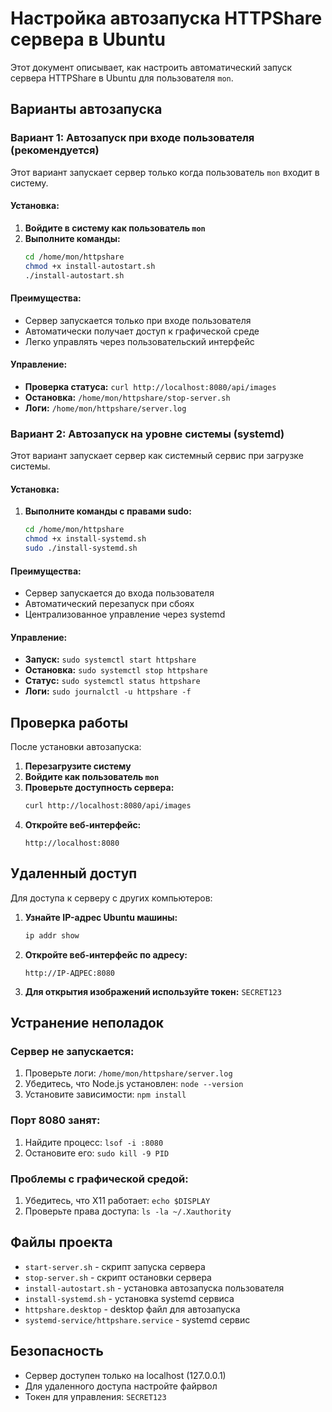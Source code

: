 # Настройка автозапуска HTTPShare сервера в Ubuntu

Этот документ описывает, как настроить автоматический запуск сервера HTTPShare в Ubuntu для пользователя `mon`.

## Варианты автозапуска

### Вариант 1: Автозапуск при входе пользователя (рекомендуется)

Этот вариант запускает сервер только когда пользователь `mon` входит в систему.

#### Установка:

1. **Войдите в систему как пользователь `mon`**
2. **Выполните команды:**
   ```bash
   cd /home/mon/httpshare
   chmod +x install-autostart.sh
   ./install-autostart.sh
   ```

#### Преимущества:
- Сервер запускается только при входе пользователя
- Автоматически получает доступ к графической среде
- Легко управлять через пользовательский интерфейс

#### Управление:
- **Проверка статуса:** `curl http://localhost:8080/api/images`
- **Остановка:** `/home/mon/httpshare/stop-server.sh`
- **Логи:** `/home/mon/httpshare/server.log`

### Вариант 2: Автозапуск на уровне системы (systemd)

Этот вариант запускает сервер как системный сервис при загрузке системы.

#### Установка:

1. **Выполните команды с правами sudo:**
   ```bash
   cd /home/mon/httpshare
   chmod +x install-systemd.sh
   sudo ./install-systemd.sh
   ```

#### Преимущества:
- Сервер запускается до входа пользователя
- Автоматический перезапуск при сбоях
- Централизованное управление через systemd

#### Управление:
- **Запуск:** `sudo systemctl start httpshare`
- **Остановка:** `sudo systemctl stop httpshare`
- **Статус:** `sudo systemctl status httpshare`
- **Логи:** `sudo journalctl -u httpshare -f`

## Проверка работы

После установки автозапуска:

1. **Перезагрузите систему**
2. **Войдите как пользователь `mon`**
3. **Проверьте доступность сервера:**
   ```bash
   curl http://localhost:8080/api/images
   ```
4. **Откройте веб-интерфейс:**
   ```
   http://localhost:8080
   ```

## Удаленный доступ

Для доступа к серверу с других компьютеров:

1. **Узнайте IP-адрес Ubuntu машины:**
   ```bash
   ip addr show
   ```

2. **Откройте веб-интерфейс по адресу:**
   ```
   http://IP-АДРЕС:8080
   ```

3. **Для открытия изображений используйте токен:** `SECRET123`

## Устранение неполадок

### Сервер не запускается:
1. Проверьте логи: `/home/mon/httpshare/server.log`
2. Убедитесь, что Node.js установлен: `node --version`
3. Установите зависимости: `npm install`

### Порт 8080 занят:
1. Найдите процесс: `lsof -i :8080`
2. Остановите его: `sudo kill -9 PID`

### Проблемы с графической средой:
1. Убедитесь, что X11 работает: `echo $DISPLAY`
2. Проверьте права доступа: `ls -la ~/.Xauthority`

## Файлы проекта

- `start-server.sh` - скрипт запуска сервера
- `stop-server.sh` - скрипт остановки сервера
- `install-autostart.sh` - установка автозапуска пользователя
- `install-systemd.sh` - установка systemd сервиса
- `httpshare.desktop` - desktop файл для автозапуска
- `systemd-service/httpshare.service` - systemd сервис

## Безопасность

- Сервер доступен только на localhost (127.0.0.1)
- Для удаленного доступа настройте файрвол
- Токен для управления: `SECRET123` 